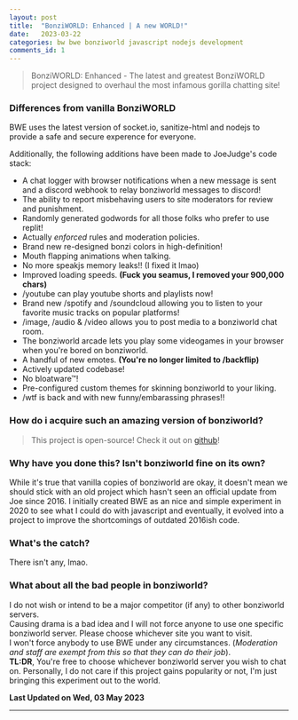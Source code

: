 ```yaml
---
layout: post
title:  "BonziWORLD: Enhanced | A new WORLD!"
date:   2023-03-22
categories: bw bwe bonziworld javascript nodejs development
comments_id: 1
---
```

> BonziWORLD: Enhanced - The latest and greatest BonziWORLD project designed to overhaul the most infamous gorilla chatting site!
>  

### Differences from vanilla BonziWORLD
BWE uses the latest version of socket.io, sanitize-html and nodejs to provide a safe and secure experence for everyone.

Additionally, the following additions have been made to JoeJudge's code stack:
- A chat logger with browser notifications when a new message is sent and a discord webhook to relay bonziworld messages to discord!
- The ability to report misbehaving users to site moderators for review and punishment.
- Randomly generated godwords for all those folks who prefer to use replit!
- Actually *enforced* rules and moderation policies.
- Brand new re-designed bonzi colors in high-definition!
- Mouth flapping animations when talking.
- No more speakjs memory leaks!! (I fixed it lmao)
- Improved loading speeds. **(Fuck you seamus, I removed your 900,000 chars)**
- /youtube can play youtube shorts and playlists now!
- Brand new /spotify and /soundcloud allowing you to listen to your favorite music tracks on popular platforms!
- /image, /audio & /video allows you to post media to a bonziworld chat room.
- The bonziworld arcade lets you play some videogames in your browser when you're bored on bonziworld.
- A handful of new emotes. **(You're no longer limited to /backflip)**
- Actively updated codebase!
- No bloatware™!
- Pre-configured custom themes for skinning bonziworld to your liking.
- /wtf is back and with new funny/embarassing phrases!!


### How do i acquire such an amazing version of bonziworld?
> This project is open-source!
> Check it out on [github](https://github.com/CosmicStar98/BonziWORLD-Enhanced "The official BWE repository!")!

### Why have you done this? Isn't bonziworld fine on its own?
While it's true that vanilla copies of bonziworld are okay, it doesn't mean we should stick with an old project which hasn't seen an official update from Joe since 2016.
I initially created BWE as an nice and simple experiment in 2020 to see what I could do with javascript and eventually, it evolved into a project to improve the shortcomings of outdated 2016ish code.

### What's the catch?
There isn't any, lmao.


### What about all the bad people in bonziworld?
I do not wish or intend to be a major competitor (if any) to other bonziworld servers.
<br>
Causing drama is a bad idea and I will not force anyone to use one specific bonziworld server. Please choose whichever site you want to visit.
<br>
I won't force anybody to use BWE under any circumstances. (*Moderation and staff are exempt from this so that they can do their job*).
<br>
**TL:DR**, You're free to choose whichever bonziworld server you wish to chat on. Personally, I do not care if this project gains popularity or not, I'm just bringing this experiment out to the world.

**Last Updated on Wed, 03 May 2023**

<hr>
